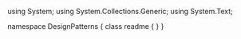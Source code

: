 ﻿using System;
using System.Collections.Generic;
using System.Text;

namespace DesignPatterns
{
    class readme
    {
    }
}
